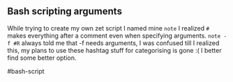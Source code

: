 ## Bash scripting arguments

While trying to create my own zet script I named mine `note` I realized `#` makes everything after a comment even when specifying arguments.
`note -f #R` always told me that -f needs arguments, I was confused till I realized this, my plans to use these hashtag stuff for categorising is gone :(
I better find some better option.

#bash-script
